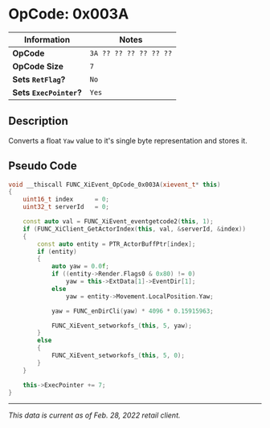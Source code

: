 # OpCode: 0x003A

| Information               | Notes |
|---                        |---    |
| **OpCode**                | `3A ?? ?? ?? ?? ?? ??` |
| **OpCode Size**           | `7`   |
| **Sets `RetFlag`?**       | `No`  |
| **Sets `ExecPointer`?**   | `Yes` |

## Description

Converts a float `Yaw` value to it's single byte representation and stores it.

## Pseudo Code

```cpp
void __thiscall FUNC_XiEvent_OpCode_0x003A(xievent_t* this)
{
    uint16_t index      = 0;
    uint32_t serverId   = 0;

    const auto val = FUNC_XiEvent_eventgetcode2(this, 1);
    if (FUNC_XiClient_GetActorIndex(this, val, &serverId, &index))
    {
        const auto entity = PTR_ActorBuffPtr[index];
        if (entity)
        {
            auto yaw = 0.0f;
            if ((entity->Render.Flags0 & 0x80) != 0)
                yaw = this->ExtData[1]->EventDir[1];
            else
                yaw = entity->Movement.LocalPosition.Yaw;

            yaw = FUNC_enDirCli(yaw) * 4096 * 0.15915963;

            FUNC_XiEvent_setworkofs_(this, 5, yaw);
        }
        else
        {
            FUNC_XiEvent_setworkofs_(this, 5, 0);
        }
    }

    this->ExecPointer += 7;
}
```

---

_This data is current as of Feb. 28, 2022 retail client._